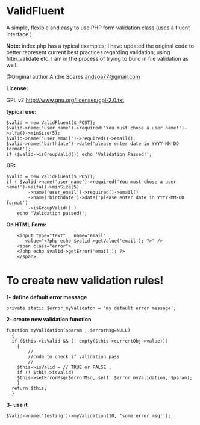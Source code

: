  ValidFluent
======
 A simple, flexible and easy to use PHP form validation class
 (uses a fluent interface )


**Note:** index.php  has a typical examples; I have updated the original code to better represent current best practices regarding validation; using filter_validate etc. I am in the process of trying to build in file validation as well.

@Original author Andre Soares  andsoa77@gmail.com

**License:**

GPL v2 http://www.gnu.org/licenses/gpl-2.0.txt


**typical use:**

    $valid = new ValidFluent($_POST);
    $valid->name('user_name')->required('You must chose a user name!')->alfa()->minSize(5);
    $valid->name('user_email')->required()->email();
    $valid->name('birthdate')->date('please enter date in YYYY-MM-DD format');
    if ($valid->isGroupValid()) echo 'Validation Passed!';

 **OR:**

    $valid = new ValidFluent($_POST);
  	if ( $valid->name('user_name')->required('You must chose a user name!')->alfa()->minSize(5)
  		    ->name('user_email')->required()->email()
  		    ->name('birthdate')->date('please enter date in YYYY-MM-DD format')
  		    ->isGroupValid() )
  	    echo 'Validation passed!';


  **On HTML Form:**
  <form method="POST">

  	    <input type="text"   name="email"
  		   value="<?php echo $valid->getValue('email'); ?>" />
  	    <span class="error">
  		<?php echo $valid->getError('email'); ?>
  	    </span>




#  To create new validation rules!

**1- define default error message**

    private static $error_myValidaton = 'my default error message';

**2- create new validation function**

    function myValidation($param , $errorMsg=NULL)
      {
      if ($this->isValid && (! empty($this->currentObj->value)))
	    {
	    	//
	    	//code to check if validation pass
	    	//
	   	$this->isValid = // TRUE or FALSE ;
		if (! $this->isValid)
		$this->setErrorMsg($errorMsg, self::$error_myValidation, $param);
    	}
      return $this;
      }

**3- use it**

    $Valid->name('testing')->myValidation(10, 'some error msg!');

